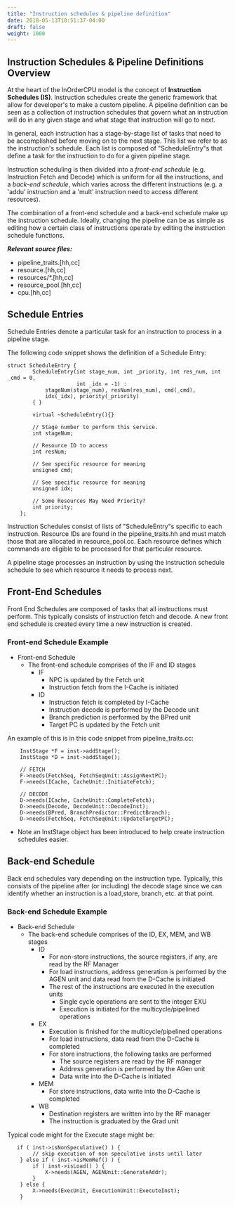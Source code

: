 ```yaml
---
title: "Instruction schedules & pipeline definition"
date: 2018-05-13T18:51:37-04:00
draft: false
weight: 1000
---
```


## Instruction Schedules & Pipeline Definitions Overview

At the heart of the InOrderCPU model is the concept of **Instruction
Schedules (IS)**. Instruction schedules create the generic framework
that allow for developer's to make a custom pipeline. A pipeline
definition can be seen as a collection of instruction schedules that
govern what an instruction will do in any given stage and what stage
that instruction will go to next.

In general, each instruction has a stage-by-stage list of tasks that
need to be accomplished before moving on to the next stage. This list we
refer to as the instruction's schedule. Each list is composed of
"ScheduleEntry"s that define a task for the instruction to do for a
given pipeline stage.

Instruction scheduling is then divided into a *front-end schedule* (e.g.
Instruction Fetch and Decode) which is uniform for all the instructions,
and a *back-end schedule*, which varies across the different
instructions (e.g. a 'addu' instruction and a 'mult' instruction need to
access different resources).

The combination of a front-end schedule and a back-end schedule make up
the instruction schedule. Ideally, changing the pipeline can be as
simple as editing how a certain class of instructions operate by editing
the instruction schedule functions.

***Relevant source files:***

  - pipeline_traits.\[hh,cc\]
  - resource.\[hh,cc\]
  - resources/\*.\[hh,cc\]
  - resource_pool.\[hh,cc\]
  - cpu.\[hh,cc\]

## Schedule Entries

Schedule Entries denote a particular task for an instruction to process
in a pipeline stage.

The following code snippet shows the definition of a Schedule Entry:

    struct ScheduleEntry {
            ScheduleEntry(int stage_num, int _priority, int res_num, int _cmd = 0,
                          int _idx = -1) :
                stageNum(stage_num), resNum(res_num), cmd(_cmd),
                idx(_idx), priority(_priority)
            { }

            virtual ~ScheduleEntry(){}

            // Stage number to perform this service.
            int stageNum;

            // Resource ID to access
            int resNum;

            // See specific resource for meaning
            unsigned cmd;

            // See specific resource for meaning
            unsigned idx;

            // Some Resources May Need Priority?
            int priority;
        };

Instruction Schedules consist of lists of "ScheduleEntry"s specific to
each instruction. Resource IDs are found in the pipeline_traits.hh and
must match those that are allocated in resource_pool.cc. Each resource
defines which commands are eligible to be processed for that particular
resource.

A pipeline stage processes an instruction by using the instruction
schedule schedule to see which resource it needs to process next.

## Front-End Schedules

Front End Schedules are composed of tasks that all instructions must
perform. This typically consists of instruction fetch and decode. A new
front end schedule is created every time a new instruction is created.

### Front-end Schedule Example

  - Front-end Schedule
      - The front-end schedule comprises of the IF and ID stages
          - IF
              - NPC is updated by the Fetch unit
              - Instruction fetch from the I-Cache is initiated
          - ID
              - Instruction fetch is completed by I-Cache
              - Instruction decode is performed by the Decode unit
              - Branch prediction is performed by the BPred unit
              - Target PC is updated by the Fetch unit

An example of this is in this code snippet from pipeline_traits.cc:

```
    InstStage *F = inst->addStage();
    InstStage *D = inst->addStage();

    // FETCH
    F->needs(FetchSeq, FetchSeqUnit::AssignNextPC);
    F->needs(ICache, CacheUnit::InitiateFetch);

    // DECODE
    D->needs(ICache, CacheUnit::CompleteFetch);
    D->needs(Decode, DecodeUnit::DecodeInst);
    D->needs(BPred, BranchPredictor::PredictBranch);
    D->needs(FetchSeq, FetchSeqUnit::UpdateTargetPC);
```

  - Note an InstStage object has been introduced to help create
    instruction schedules easier.

## Back-end Schedule

Back end schedules vary depending on the instruction type. Typically,
this consists of the pipeline after (or including) the decode stage
since we can identify whether an instruction is a load,store, branch,
etc. at that point.

### Back-end Schedule Example

  - Back-end Schedule
      - The back-end schedule comprises of the ID, EX, MEM, and WB
        stages
          - ID
              - For non-store instructions, the source registers, if
                any, are read by the RF Manager
              - For load instructions, address generation is performed
                by the AGEN unit and data read from the D-Cache is
                initiated
              - The rest of the instructions are executed in the
                execution units
                  - Single cycle operations are sent to the integer EXU
                  - Execution is initiated for the multicycle/pipelined
                    operations
          - EX
              - Execution is finished for the multicycle/pipelined
                operations
              - For load instructions, data read from the D-Cache is
                completed
              - For store instructions, the following tasks are
                performed
                  - The source registers are read by the RF manager
                  - Address generation is performed by the AGen unit
                  - Data write into the D-Cache is initiated
          - MEM
              - For store instructions, data write into the D-Cache is
                completed
          - WB
              - Destination registers are written into by the RF manager
              - The instruction is graduated by the Grad unit

Typical code might for the Execute stage might be:

```
   if ( inst->isNonSpeculative() ) {
        // skip execution of non speculative insts until later
    } else if ( inst->isMemRef() ) {
        if ( inst->isLoad() ) {
            X->needs(AGEN, AGENUnit::GenerateAddr);
        }
    } else {
        X->needs(ExecUnit, ExecutionUnit::ExecuteInst);
    }
```
